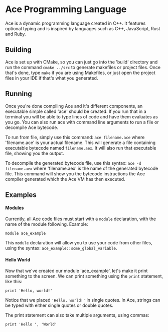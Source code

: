  # Ace Programming Language
 
 Ace is a dynamic programming language created in C++. 
 It features optional typing and is inspired by languages such as C++, JavaScript, Rust and Ruby.
 
 ## Building
 
 Ace is set up with CMake, so you can just go into the 'build' directory and run the command `cmake ../src` to generate makefiles or project files.
 Once that's done, type `make` if you are using Makefiles, or just open the project files in your IDE if that's what you generated.
 
 ## Running
 
 Once you're done compiling Ace and it's different components, an executable simple called 'ace' should be created.
 If you run that in a terminal you will be able to type lines of code and have them evaluates as you go.
 You can also run ace with command line arguments to run a file or decompile Ace bytecode.
 
 To run from file, simply use this command: `ace filename.ace` where 'filename.ace' is your actual filename.
 This will generate a file containing executable bytecode named `filename.aex`. It will also run that executable file, showing you the output.
 
 To decompile the generated bytecode file, use this syntax: `ace -d filename.aex` where 'filename.aex' is the name of the generated bytecode file.
 This command will show you the bytecode instructions the Ace compiler generated which the Ace VM has then executed.
 
 ## Examples
 
 #### Modules
 
 Currently, all Ace code files must start with a `module` declaration, with the name of the module following.
 Example:
 
 ```
 module ace_example
 ```
 
 This `module` declaration will allow you to use your code from other files, using the syntax: `ace_example::some_global_variable`.
 
 #### Hello World
 
 Now that we've created our module 'ace_example', let's make it print something to the screen.
 We can print something using the `print` statement, like this:
 
 ```
 print 'Hello, world!'
 ```
 
 Notice that we placed `'Hello, world!'` in single quotes. 
 In Ace, strings can be typed with either single quotes or double quotes.
 
 The print statement can also take multiple arguments, using commas:
 
 ```
 print 'Hello ', 'World'
 ```